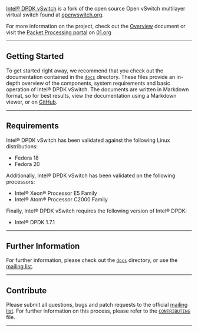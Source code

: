 [Intel® DPDK vSwitch][dpdk-ovs-github] is a fork of the open source Open vSwitch multilayer virtual switch found at [openvswitch.org].

For more information on the project, check out the [Overview][intro] document or visit the [Packet Processing portal][01org-packet] on [01.org][01org-packet]

______

## Getting Started

To get started right away, we recommend that you check out the documentation contained in the [`docs`][docs] directory. These files provide an in-depth overview of the components, system requirements and basic operation of Intel® DPDK vSwitch. The documents are written in Markdown format, so for best results, view the documentation using a Markdown viewer, or on [GitHub][docs].

______

## Requirements

Intel® DPDK vSwitch has been validated against the following Linux distributions:

* Fedora 18
* Fedora 20

Additionally, Intel® DPDK vSwitch has been validated on the following processors:

* Intel® Xeon® Processor E5 Family
* Intel® Atom® Processor C2000 Family

Finally, Intel® DPDK vSwitch requires the following version of Intel® DPDK:

* Intel® DPDK 1.7.1

______

## Further Information

For further information, please check out the [`docs`][docs] directory, or use the [mailing list].

______

## Contribute

Please submit all questions, bugs and patch requests to the official [mailing list]. For further information on this process, please refer to the [`CONTRIBUTING`][contribute] file.

______

[dpdk-ovs-github]: http://github.com/01org/dpdk-ovs
[openvswitch.org]: http://openvswitch.org
[mailing list]: https://lists.01.org/mailman/listinfo/dpdk-ovs
[01org-packet]: https://01.org/packet-processing/
[docs]: docs
[intro]: docs/01_Overview.md
[contribute]: CONTRIBUTING.md

